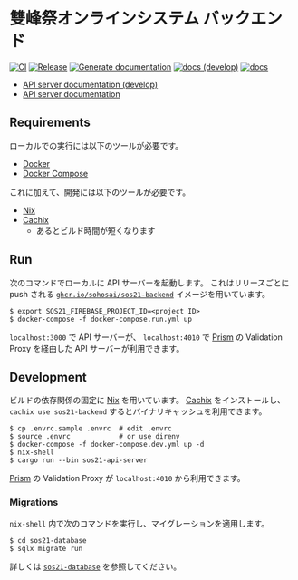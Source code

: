 # 雙峰祭オンラインシステム バックエンド

[![CI](https://github.com/sohosai/sos21-backend/actions/workflows/ci.yml/badge.svg)](https://github.com/sohosai/sos21-backend/actions/workflows/ci.yml)
[![Release](https://github.com/sohosai/sos21-backend/actions/workflows/release.yml/badge.svg)](https://github.com/sohosai/sos21-backend/actions/workflows/release.yml)
[![Generate documentation](https://github.com/sohosai/sos21-backend/actions/workflows/generate-documentation.yml/badge.svg)](https://github.com/sohosai/sos21-backend/actions/workflows/generate-documentation.yml)
[![docs (develop)](https://img.shields.io/badge/docs-develop-blue)](https://sohosai.github.io/sos21-backend/develop/sos21_api_server/)
[![docs](https://img.shields.io/github/v/release/sohosai/sos21-backend?label=docs&color=blue)](https://sohosai.github.io/sos21-backend/sos21_api_server/)

- [API server documentation (develop)](https://sohosai.github.io/sos21-backend/develop/api-server.html)
- [API server documentation](https://sohosai.github.io/sos21-backend/api-server.html)

## Requirements

ローカルでの実行には以下のツールが必要です。

- [Docker](https://www.docker.com/)
- [Docker Compose](https://docs.docker.com/compose/)

これに加えて、開発には以下のツールが必要です。

- [Nix](https://nixos.org/nix/)
- [Cachix](https://cachix.org/)
  - あるとビルド時間が短くなります

## Run

次のコマンドでローカルに API サーバーを起動します。
これはリリースごとに push される [`ghcr.io/sohosai/sos21-backend`](https://github.com/orgs/sohosai/packages/container/package/sos21-backend) イメージを用いています。

```shell
$ export SOS21_FIREBASE_PROJECT_ID=<project ID>
$ docker-compose -f docker-compose.run.yml up
```

`localhost:3000` で API サーバーが、
`localhost:4010` で [Prism](https://github.com/stoplightio/prism) の Validation Proxy を経由した API サーバーが利用できます。

## Development

ビルドの依存関係の固定に [Nix](https://nixos.org/nix/) を用いています。
[Cachix](https://cachix.org/) をインストールし、 `cachix use sos21-backend` するとバイナリキャッシュを利用できます。

```shell
$ cp .envrc.sample .envrc  # edit .envrc
$ source .envrc            # or use direnv
$ docker-compose -f docker-compose.dev.yml up -d
$ nix-shell
$ cargo run --bin sos21-api-server
```

[Prism](https://github.com/stoplightio/prism) の Validation Proxy が `localhost:4010` から利用できます。

### Migrations

`nix-shell` 内で次のコマンドを実行し、マイグレーションを適用します。

```shell
$ cd sos21-database
$ sqlx migrate run
```

詳しくは [`sos21-database`](sos21-database/README.md) を参照してください。
